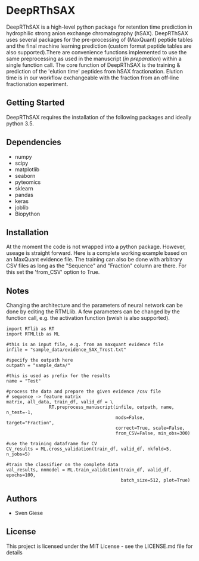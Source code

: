 # DeepRThSAX

DeepRThSAX is a high-level python package for retention time prediction in hydrophilic strong anion exchange chromatography (hSAX). DeepRThSAX uses several packages for the pre-processing of (MaxQuant) peptide tables and the final machine learning prediction (custom format peptide tables are also supported).There are convenience functions implemented to use the same preprocessing as used in the manuscript (*in preparation*) within a single function call.
The core function of DeepRThSAX is the training & prediction of the 'elution time' peptides from hSAX fractionation. Elution time is in our workflow exchangeable with the fraction from an off-line fractionation experiment.


Getting Started
---

DeepRThSAX requires the installation of the following packages and ideally python 3.5.

Dependencies
---
* numpy
* scipy
* matplotlib
* seaborn
* pyteomics
* sklearn
* pandas
* keras
* joblib
* Biopython

 Installation
 ----
 At the moment the code is not wrapped into a python package. However,
 useage is straight forward. Here is a complete working example based on an
 MaxQuant evidence file. The training can also be done with arbitrary CSV
 files as long as the "Sequence" and "Fraction" column are there. For this
 set the 'from_CSV' option to True.
 
 Notes
 ----
 Changing the architecture and the parameters of neural network can be done
 by editing the RTMLlib. A few parameters can be changed by the function call,
 e.g. the activation function (swish is also supported).
 
```
import RTlib as RT
import RTMLlib as ML

#this is an input file, e.g. from an maxquant evidence file
infile = "sample_data/evidence_SAX_Trost.txt"

#specify the outpath here
outpath = "sample_data/"

#this is used as prefix for the results
name = "Test"

#process the data and prepare the given evidence /csv file
# sequence -> feature matrix
matrix, all_data, train_df, valid_df = \
                RT.preprocess_manuscript(infile, outpath, name, n_test=-1, 
                                         mods=False, target="Fraction", 
                                         correct=True, scale=False, 
                                         from_CSV=False, min_obs=300)
                
#use the training dataframe for CV
CV_results = ML.cross_validation(train_df, valid_df, nkfold=5, n_jobs=5)

#train the classifier on the complete data
val_results, nnmodel = ML.train_validation(train_df, valid_df, epochs=100, 
                                           batch_size=512, plot=True)
```


Authors
----
* Sven Giese

License
----
This project is licensed under the MIT License - see the LICENSE.md file for details